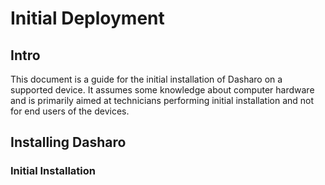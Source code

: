 # Initial Deployment

## Intro

This document is a guide for the initial installation of Dasharo on a supported
device. It assumes some knowledge about computer hardware and is primarily
aimed at technicians performing initial installation and not for end users of
the devices.

## Installing Dasharo

### Initial Installation



